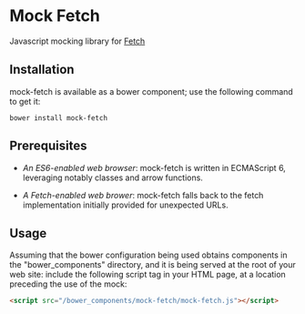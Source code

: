 # Mock Fetch

Javascript mocking library for [Fetch](https://fetch.spec.whatwg.org/)

## Installation

mock-fetch is available as a bower component; use the following
command to get it:

```
bower install mock-fetch
```

## Prerequisites

- *An ES6-enabled web browser*: mock-fetch is written in ECMAScript 6,
  leveraging notably classes and arrow functions.

- *A Fetch-enabled web brower*: mock-fetch falls back to the fetch
  implementation initially provided for unexpected URLs.

## Usage

Assuming that the bower configuration being used obtains components in
the "bower_components" directory, and it is being served at the root
of your web site: include the following script tag in your HTML page,
at a location preceding the use of the mock:

```html
<script src="/bower_components/mock-fetch/mock-fetch.js"></script>
```
